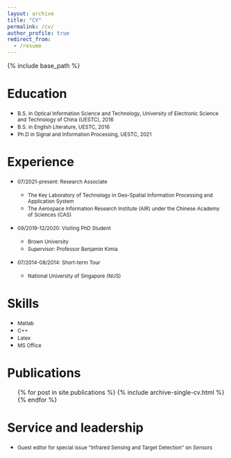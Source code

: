 ```yaml
---
layout: archive
title: "CV"
permalink: /cv/
author_profile: true
redirect_from:
  - /resume
---
```


{% include base_path %}

Education
======
* <small>B.S. in Optical Information Science and Technology, University of Electronic Science and Technology of China (UESTC), 2016 </small>
* <small>B.S. in English Literature, UESTC, 2016 </small>
* <small>Ph.D in Signal and Information Processing, UESTC, 2021 </small>
  


Experience
======
* <small>07/2021-present: Research Associate </small>
  * <small>The Key Laboratory of Technology in Geo-Spatial Information Processing and Application System</small>
  * <small>The Aerospace Information Research Institute (AIR) under the Chinese Academy of Sciences (CAS) </small>

* <small>09/2019-12/2020: Visiting PhD Student </small>
  * <small>Brown University</small>
  * <small>Supervisor: Professor Benjamin Kimia</small>

* <small>07/2014-08/2014: Short-term Tour </small>
  * <small> National University of Singapore (NUS) </small>
  
Skills
======
* <small>Matlab</small>
* <small>C++</small>
* <small>Latex</small>
* <small>MS Office</small>

Publications
======
  <ul>{% for post in site.publications %}
    {% include archive-single-cv.html %}
  {% endfor %}</ul>
  
<!--Talks
======
  <ul>{% for post in site.talks %}
    {% include archive-single-talk-cv.html %}
  {% endfor %}</ul>
  
Teaching
======
  <ul>{% for post in site.teaching %}
    {% include archive-single-cv.html %}
  {% endfor %}</ul>
-->  
Service and leadership
======
* <small>Guest editor for special issue "Infrared Sensing and Target Detection" on *Sensors* </small>
